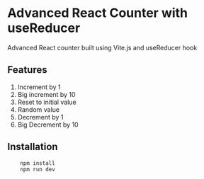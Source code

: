 # Advanced React Counter with useReducer

Advanced React counter built using Vite.js and useReducer hook

## Features

1. Increment by 1
2. Big increment by 10
3. Reset to initial value
4. Random value
5. Decrement by 1
6. Big Decrement by 10

## Installation

```javascript
    npm install
    npm run dev
```
